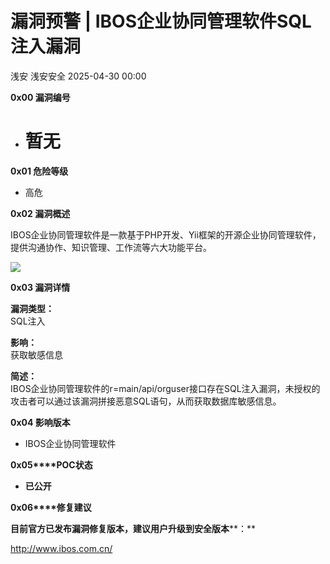 #  漏洞预警 | IBOS企业协同管理软件SQL注入漏洞   
浅安  浅安安全   2025-04-30 00:00  
  
**0x00 漏洞编号**  
- # 暂无  
  
**0x01 危险等级**  
- 高危  
  
**0x02 漏洞概述**  
  
IBOS企业协同管理软件是一款基于PHP开发、Yii框架的开源企业协同管理软件，提供沟通协作、知识管理、工作流等六大功能平台。  
  
![](https://mmbiz.qpic.cn/sz_mmbiz_png/7stTqD182SVrEfFKWMiaE4oN9JBbTUtaemjNCTLLTowDMPwPHmBQgusibpjFDKnK3micHiahLvKLnd3UTCTPy5rxDw/640?wx_fmt=png&from=appmsg "")  
  
**0x03 漏洞详情**  
  
**漏洞类型：**  
SQL注入  
  
**影响：**  
获取敏感信息  
  
**简述：**  
IBOS企业协同管理软件的r=main/api/orguser接口存在SQL注入漏洞，未授权的攻击者可以通过该漏洞拼接恶意SQL语句，从而获取数据库敏感信息。  
  
**0x04 影响版本**  
- IBOS企业协同管理软件  
  
**0x05****POC状态**  
- **已公开**  
  
**0x06****修复建议**  
  
**目前官方已发布漏洞修复版本，建议用户升级到安全版本****：**  
  
http://www.ibos.com.cn/  
  
  
  
